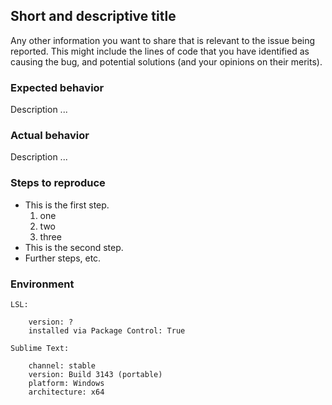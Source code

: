 ## Short and descriptive title

Any other information you want to share that is relevant to the issue being reported.
This might include the lines of code that you have identified as causing the bug,
and potential solutions (and your opinions on their merits).

### Expected behavior

Description ...

### Actual behavior

Description ...

### Steps to reproduce

* This is the first step.
  1. one
  2. two
  3. three
* This is the second step.
* Further steps, etc.

### Environment

```text
LSL:

    version: ?
    installed via Package Control: True

Sublime Text:

    channel: stable
    version: Build 3143 (portable)
    platform: Windows
    architecture: x64
```
